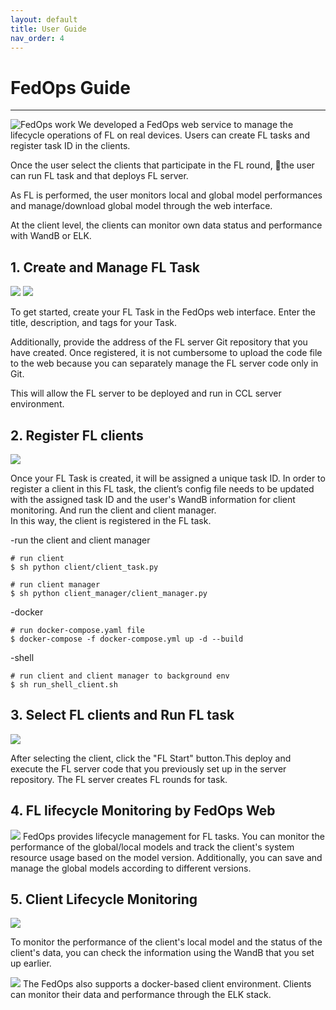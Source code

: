 ```yaml
---
layout: default
title: User Guide
nav_order: 4
---
```


# **FedOps Guide**

-----
![FedOps work](./img/architecture2.PNG)
We developed a FedOps web service to manage the lifecycle operations of FL on real devices.
Users can create FL tasks and register task ID in the clients.

Once the user select the clients that participate in the FL round, the user can run FL task and that deploys FL server.

As FL is performed, the user monitors local and global model performances and manage/download global model through the web interface.

At the client level, the clients can monitor own data status and performance with WandB or ELK.

## 1. Create and Manage FL Task
![](./img/demo1.PNG)
![](./img/demo1-1.PNG)

To get started, create your FL Task in the FedOps web interface.
Enter the title, description, and tags for your Task. 

Additionally, provide the address of the FL server Git repository that you have created. 
Once registered, it is not cumbersome to upload the code file to the web because you can separately manage the FL server code only in Git. 

This will allow the FL server to be deployed and run in CCL server environment.

## 2. Register FL clients
![](./img/demo2.PNG)

Once your FL Task is created, it will be assigned a unique task ID. In order to register a client in this FL task, the client’s config file needs to be updated with the assigned task ID and the user's WandB information for client monitoring. And run the client and client manager. In this way, the client is registered in the FL task.

-run the client and client manager
```
# run client
$ sh python client/client_task.py

# run client manager
$ sh python client_manager/client_manager.py
```
-docker
```
# run docker-compose.yaml file
$ docker-compose -f docker-compose.yml up -d --build
```

-shell
```
# run client and client manager to background env
$ sh run_shell_client.sh
```
## 3. Select FL clients and Run FL task
![](./img/demo3.PNG)

After selecting the client, click the "FL Start" button.This deploy and execute the FL server code that you previously set up in the server repository. The FL server creates FL rounds for task.

## 4. FL lifecycle Monitoring by FedOps Web
![](./img/demo4.PNG)
FedOps provides lifecycle management for FL tasks. You can monitor the performance of the global/local models and track the client's system resource usage based on the model version. Additionally, you can save and manage the global models according to different versions.

## 5. Client Lifecycle Monitoring
![](./img/demo5.PNG)

 To monitor the performance of the client's local model and the status of the client's data, you can check the information using the WandB that you set up earlier.

![](./img/demo5-1.PNG)
The FedOps also supports a docker-based client environment. 
Clients can monitor their data and performance through the ELK stack.
